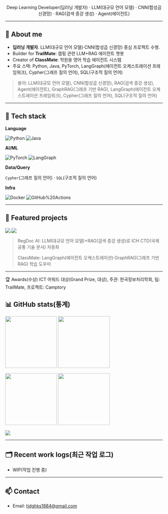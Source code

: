 

<p align="center">Deep Learning Developer(딥러닝 개발자) · LLM(대규모 언어 모델) · CNN(합성곱 신경망) · RAG(검색 증강 생성) · Agent(에이전트)</p>

---

## 🚀 About me
- **딥러닝 개발자**. LLM(대규모 언어 모델)·CNN(합성곱 신경망) 중심 프로젝트 수행.
- Builder for **TrailMate**: 캠핑 관련 LLM+RAG 에이전트 챗봇
- Creator of **ClassMate**: 학원용 영어 학습 에이전트 시스템
- 주요 스택: Python, Java, PyTorch, LangGraph(에이전트 오케스트레이션 프레임워크), Cypher(그래프 질의 언어), SQL(구조적 질의 언어)

> 용어: LLM(대규모 언어 모델), CNN(합성곱 신경망), RAG(검색 증강 생성), Agent(에이전트), GraphRAG(그래프 기반 RAG), LangGraph(에이전트 오케스트레이션 프레임워크), Cypher(그래프 질의 언어), SQL(구조적 질의 언어)

---

## 🧰 Tech stack

**Language**

![Python](https://img.shields.io/badge/Python-3776AB?logo=python&logoColor=white)
![Java](https://img.shields.io/badge/Java-007396?logo=openjdk&logoColor=white)

**AI/ML**

![PyTorch](https://img.shields.io/badge/PyTorch-EE4C2C?logo=pytorch&logoColor=white)
![LangGraph](https://img.shields.io/badge/LangGraph-0A0A0A?logo=graph&logoColor=white)

**Data/Query**

`Cypher`(그래프 질의 언어) · `SQL`(구조적 질의 언어)

**Infra**

![Docker](https://img.shields.io/badge/Docker-2496ED?logo=docker&logoColor=white)
![GitHub%20Actions](https://img.shields.io/badge/GitHub_Actions-2088FF?logo=githubactions&logoColor=white)

---

## 📌 Featured projects

<a href="https://github.com/krnooby/TrailMate">
  <img align="center" src="https://github-readme-stats.vercel.app/api/pin/?username=krnooby&repo=TrailMate&show_owner=true" />
</a>

<a href="https://github.com/krnooby/ClassMate">
  <img align="center" src="https://github-readme-stats.vercel.app/api/pin/?username=krnooby&repo=ClassMate&show_owner=true" />
</a>

> RegDoc AI: LLM(대규모 언어 모델)+RAG(검색 증강 생성)로 ICH CTD(국제 공통 기술 문서) 자동화
>
> ClassMate: LangGraph(에이전트 오케스트레이션)·GraphRAG(그래프 기반 RAG) 학습 도우미

---
🏆 Awards(수상)
ICT 어워드 대상(Grand Prize, 대상), 주관: 한국정보처리학회, 팀: TrailMate, 프로젝트: Camptory

## 📊 GitHub stats(통계)

<p>
  <img height="165" src="https://github-readme-stats.vercel.app/api?username=krnooby&show_icons=true&rank_icon=github&include_all_commits=true&theme=transparent" />
  <img height="165" src="https://github-readme-stats.vercel.app/api/top-langs/?username=krnooby&layout=compact&langs_count=10&theme=transparent" />
</p>

<p>
  <img height="165" src="https://streak-stats.demolab.com?user=krnooby&theme=transparent" />
  <img height="165" src="https://github-profile-trophy.vercel.app/?username=krnooby&theme=flat&no-frame=true&margin-w=15" />
</p>

<p>
  <img src="https://github-readme-activity-graph.vercel.app/graph?username=krnooby&theme=github-compact" />
</p>

---

## 🗂️ Recent work logs(최근 작업 로그)

<!-- 예: GitHub Actions로 자동 갱신. 필요시 사용. -->
<!-- BLOG-POST-LIST:START -->
- WIP(작업 진행 중)
<!-- BLOG-POST-LIST:END -->

---

## 📫 Contact

- Email: tjdghks1884@gmail.com

